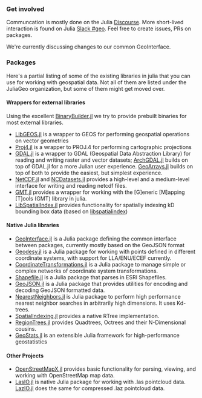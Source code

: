 ### Get involved
Communcation is mostly done on the Julia [Discourse](https://discourse.julialang.org/c/domain/geo). More short-lived interaction is found on Julia [Slack #geo](https://slackinvite.julialang.org/). Feel free to create issues, PRs on packages.

We're currently discussing changes to our common GeoInterface.

### Packages
Here's a partial listing of some of the existing libraries in julia that you can use for working with geospatial data. Not all of them are listed under the JuliaGeo organization, but some of them might get moved over.

#### Wrappers for external libraries
Using the excellent [BinaryBuilder.jl](https://github.com/JuliaPackaging/BinaryBuilder.jl) we try to provide prebuilt binaries for most external libraries.
- [LibGEOS.jl](https://github.com/JuliaGeo/LibGEOS.jl) is a wrapper to GEOS for performing geospatial operations on vector geometries
- [Proj4.jl](https://github.com/JuliaGeo/Proj4.jl) is a wrapper to PROJ.4 for performing cartographic projections
- [GDAL.jl](https://github.com/JuliaGeo/GDAL.jl) is a wrapper to GDAL (Geospatial Data Abstraction Library) for reading and writing raster and vector datasets; [ArchGDAL.jl](https://github.com/yeesian/ArchGDAL.jl) builds on top of GDAL.jl for a more Julian user experience. [GeoArrays.jl](https://github.com/evetion/GeoArrays.jl) builds on top of both to provide the easiest, but simplest experience.
- [NetCDF.jl](https://github.com/JuliaGeo/NetCDF.jl) and [NCDatasets.jl](https://github.com/Alexander-Barth/NCDatasets.jl) provides a high-level and a medium-level interface for writing and reading netcdf files.
- [GMT.jl](https://github.com/joa-quim/GMT.jl) provides a wrapper for working with the [G]eneric [M]apping [T]ools (GMT) library in julia.
- [LibSpatialIndex.jl](https://github.com/JuliaGeo/LibSpatialIndex.jl) provides functionality for spatially indexing kD bounding box data (based on [libspatialindex](https://github.com/libspatialindex/libspatialindex))

#### Native Julia libraries
- [GeoInterface.jl](https://github.com/JuliaGeo/GeoInterface.jl) is a Julia package defining the common interface between packages, currently mostly based on the GeoJSON format
- [Geodesy.jl](https://github.com/JuliaGeo/Geodesy.jl) is a Julia package for working with points defined in different coordinate systems, with support for LLA/ENU/ECEF currently.
- [CoordinateTransformations.jl](https://github.com/FugroRoames/CoordinateTransformations.jl) is a Julia package to manage simple or complex networks of coordinate system transformations.
- [Shapefile.jl](https://github.com/JuliaGeo/Shapefile.jl) is a Julia package that parses in ESRI Shapefiles.
- [GeoJSON.jl](https://github.com/JuliaGeo/GeoJSON.jl) is a Julia package that provides utilities for encoding and decoding GeoJSON formatted data.
- [NearestNeighbors.jl](https://github.com/KristofferC/NearestNeighbors.jl) is Julia package to perform high performance nearest neighbor searches in arbitrarily high dimensions. It uses Kd-trees.
- [SpatialIndexing.jl](https://github.com/alyst/SpatialIndexing.jl) provides a native RTree implementation.
- [RegionTrees.jl](https://github.com/rdeits/RegionTrees.jl) provides Quadtrees, Octrees and their N-Dimensional cousins. 
- [GeoStats.jl](https://github.com/juliohm/GeoStats.jl) is an extensible Julia framework for high-performance geostatistics

#### Other Projects
- [OpenStreetMapX.jl](https://github.com/pszufe/OpenStreetMapX.jl) provides basic functionality for parsing, viewing, and working with OpenStreetMap map data.
- [LasIO.jl](https://github.com/visr/LasIO.jl) is native Julia package for working with .las pointcloud data. [LazIO.jl](https://github.com/evetion/LazIO.jl) does the same for compressed .laz pointcloud data.


